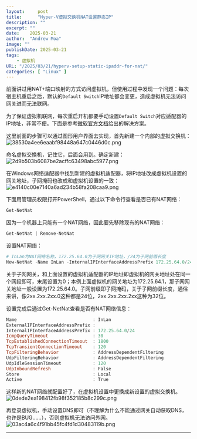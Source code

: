 ```yaml
---
layout:     post
title:      "Hyper-V虚拟交换机NAT设置静态IP"
description: ""
excerpt: ""
date:    2025-03-21
author:  "Andrew Moa"
image: ""
publishDate: 2025-03-21
tags:
    - 虚拟机
URL: "/2025/03/21/hyperv-setup-static-ipaddr-for-nat/"
categories: [ "Linux" ]    
---
```


前面讲过用NAT+端口映射的方式访问虚拟机，但使用过程中发现一个问题：每次宿主机重启之后，默认的`Default Switch`IP地址都会变更，造成虚拟机无法访问网关进而无法联网。

为了保证虚拟机联网，每次重启开机都要手动设置`Default Switch`对应适配器的IP地址，非常不便。下面是参考[微软官方文档](https://learn.microsoft.com/zh-cn/virtualization/hyper-v-on-windows/user-guide/setup-nat-network)给出的解决方案。

这里前面的步骤可以通过图形用户界面去实现，首先新建一个内部的虚拟交换机：
![38530a4ee6eaabf98448a647c0446d0c.png](/img/_resources/38530a4ee6eaabf98448a647c0446d0c.png)

命名虚拟交换机，记住它，后面会用到。确定新建：
![2d9b503b6087be2acffc63498abc5977.png](/img/_resources/2d9b503b6087be2acffc63498abc5977.png)

在Windows网络适配器中找到新建的虚拟机适配器，将IP地址改成虚拟机设置的网关地址，子网掩码也改成和虚拟机设置的一致：
![e4140c00e7140a6ad234b58fa208caa9.png](/img/_resources/e4140c00e7140a6ad234b58fa208caa9.png)

下面用管理员权限打开PowerShell，通过以下命令行查看是否已有NAT网络：
```PowerShell
Get-NetNat
```

因为一个机器上只能有一个NAT网络，因此要先移除现有的NAT网络：
```PowerShell
Get-NetNat | Remove-NetNat
```

设置NAT网络：
```PowerShell
# InLan为NAT网络名称，172.25.64.0为子网网关IP地址，/24为子网前缀长度
New-NetNat -Name InLan -InternalIPInterfaceAddressPrefix 172.25.64.0/24
```
关于子网网关，和上面设置的虚拟机适配器的IP地址即虚拟机的网关地址处在同一个网段即可，末尾设置为0；本例上面虚拟机的网关地址为172.25.64.1，那子网网关地址一般设置为172.25.64.0。子网前缀即子网掩码，关于子网前缀长度，通俗来讲，像2xx.2xx.2xx.0这种都是24位，2xx.2xx.2xx.2xx这种为32位。

设置完成后通过Get-NetNat查看是否有NAT网络信息：
```PowerShell
Name                             : InLan
ExternalIPInterfaceAddressPrefix :
InternalIPInterfaceAddressPrefix : 172.25.64.0/24
IcmpQueryTimeout                 : 30
TcpEstablishedConnectionTimeout  : 1800
TcpTransientConnectionTimeout    : 120
TcpFilteringBehavior             : AddressDependentFiltering
UdpFilteringBehavior             : AddressDependentFiltering
UdpIdleSessionTimeout            : 120
UdpInboundRefresh                : False
Store                            : Local
Active                           : True
```

这样新的NAT网络就配置好了，在虚拟机设置中更换成新设置的虚拟交换机。
![0dede2ea198412fb98f352185b8c299c.png](/img/_resources/0dede2ea198412fb98f352185b8c299c.png)

再登录虚拟机，手动设置DNS即可（不理解为什么不能通过网关自动获取DNS，也许是BUG……），否则虚拟机无法访问外网。
![03ac4a6c4f91bb45fc4fd1d30483119b.png](/img/_resources/03ac4a6c4f91bb45fc4fd1d30483119b.png)

---